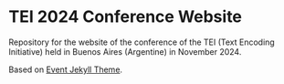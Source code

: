 # TEI 2024 Conference Website

Repository for the website of the conference of the TEI (Text Encoding Initiative) held in Buenos Aires (Argentine) in November 2024.

Based on  [Event Jekyll Theme](https://github.com/melvinchng/event-jekyll-theme).

